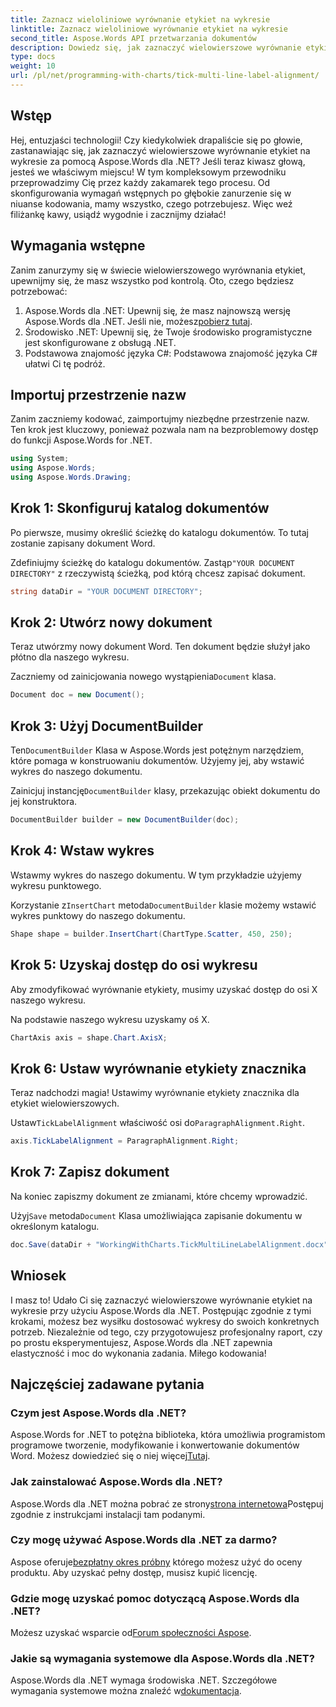 ```yaml
---
title: Zaznacz wieloliniowe wyrównanie etykiet na wykresie
linktitle: Zaznacz wieloliniowe wyrównanie etykiet na wykresie
second_title: Aspose.Words API przetwarzania dokumentów
description: Dowiedz się, jak zaznaczyć wielowierszowe wyrównanie etykiet na wykresie za pomocą Aspose.Words dla .NET dzięki naszemu szczegółowemu przewodnikowi krok po kroku. Idealne dla programistów na każdym poziomie.
type: docs
weight: 10
url: /pl/net/programming-with-charts/tick-multi-line-label-alignment/
---
```

## Wstęp

Hej, entuzjaści technologii! Czy kiedykolwiek drapaliście się po głowie, zastanawiając się, jak zaznaczyć wielowierszowe wyrównanie etykiet na wykresie za pomocą Aspose.Words dla .NET? Jeśli teraz kiwasz głową, jesteś we właściwym miejscu! W tym kompleksowym przewodniku przeprowadzimy Cię przez każdy zakamarek tego procesu. Od skonfigurowania wymagań wstępnych po głębokie zanurzenie się w niuanse kodowania, mamy wszystko, czego potrzebujesz. Więc weź filiżankę kawy, usiądź wygodnie i zacznijmy działać!

## Wymagania wstępne

Zanim zanurzymy się w świecie wielowierszowego wyrównania etykiet, upewnijmy się, że masz wszystko pod kontrolą. Oto, czego będziesz potrzebować:

1.  Aspose.Words dla .NET: Upewnij się, że masz najnowszą wersję Aspose.Words dla .NET. Jeśli nie, możesz[pobierz tutaj](https://releases.aspose.com/words/net/).
2. Środowisko .NET: Upewnij się, że Twoje środowisko programistyczne jest skonfigurowane z obsługą .NET.
3. Podstawowa znajomość języka C#: Podstawowa znajomość języka C# ułatwi Ci tę podróż.

## Importuj przestrzenie nazw

Zanim zaczniemy kodować, zaimportujmy niezbędne przestrzenie nazw. Ten krok jest kluczowy, ponieważ pozwala nam na bezproblemowy dostęp do funkcji Aspose.Words for .NET.

```csharp
using System;
using Aspose.Words;
using Aspose.Words.Drawing;
```

## Krok 1: Skonfiguruj katalog dokumentów

Po pierwsze, musimy określić ścieżkę do katalogu dokumentów. To tutaj zostanie zapisany dokument Word.


 Zdefiniujmy ścieżkę do katalogu dokumentów. Zastąp`"YOUR DOCUMENT DIRECTORY"` z rzeczywistą ścieżką, pod którą chcesz zapisać dokument.

```csharp
string dataDir = "YOUR DOCUMENT DIRECTORY";
```

## Krok 2: Utwórz nowy dokument

Teraz utwórzmy nowy dokument Word. Ten dokument będzie służył jako płótno dla naszego wykresu.

 Zaczniemy od zainicjowania nowego wystąpienia`Document` klasa.

```csharp
Document doc = new Document();
```

## Krok 3: Użyj DocumentBuilder

 Ten`DocumentBuilder` Klasa w Aspose.Words jest potężnym narzędziem, które pomaga w konstruowaniu dokumentów. Użyjemy jej, aby wstawić wykres do naszego dokumentu.

 Zainicjuj instancję`DocumentBuilder` klasy, przekazując obiekt dokumentu do jej konstruktora.

```csharp
DocumentBuilder builder = new DocumentBuilder(doc);
```

## Krok 4: Wstaw wykres

Wstawmy wykres do naszego dokumentu. W tym przykładzie użyjemy wykresu punktowego.

 Korzystanie z`InsertChart` metoda`DocumentBuilder` klasie możemy wstawić wykres punktowy do naszego dokumentu.

```csharp
Shape shape = builder.InsertChart(ChartType.Scatter, 450, 250);
```

## Krok 5: Uzyskaj dostęp do osi wykresu

Aby zmodyfikować wyrównanie etykiety, musimy uzyskać dostęp do osi X naszego wykresu.

Na podstawie naszego wykresu uzyskamy oś X.

```csharp
ChartAxis axis = shape.Chart.AxisX;
```

## Krok 6: Ustaw wyrównanie etykiety znacznika

Teraz nadchodzi magia! Ustawimy wyrównanie etykiety znacznika dla etykiet wielowierszowych.

 Ustaw`TickLabelAlignment` właściwość osi do`ParagraphAlignment.Right`.

```csharp
axis.TickLabelAlignment = ParagraphAlignment.Right;
```

## Krok 7: Zapisz dokument

Na koniec zapiszmy dokument ze zmianami, które chcemy wprowadzić.

 Użyj`Save` metoda`Document` Klasa umożliwiająca zapisanie dokumentu w określonym katalogu.

```csharp
doc.Save(dataDir + "WorkingWithCharts.TickMultiLineLabelAlignment.docx");
```

## Wniosek

I masz to! Udało Ci się zaznaczyć wielowierszowe wyrównanie etykiet na wykresie przy użyciu Aspose.Words dla .NET. Postępując zgodnie z tymi krokami, możesz bez wysiłku dostosować wykresy do swoich konkretnych potrzeb. Niezależnie od tego, czy przygotowujesz profesjonalny raport, czy po prostu eksperymentujesz, Aspose.Words dla .NET zapewnia elastyczność i moc do wykonania zadania. Miłego kodowania!

## Najczęściej zadawane pytania

### Czym jest Aspose.Words dla .NET?

 Aspose.Words for .NET to potężna biblioteka, która umożliwia programistom programowe tworzenie, modyfikowanie i konwertowanie dokumentów Word. Możesz dowiedzieć się o niej więcej[Tutaj](https://reference.aspose.com/words/net/).

### Jak zainstalować Aspose.Words dla .NET?

 Aspose.Words dla .NET można pobrać ze strony[strona internetowa](https://releases.aspose.com/words/net/)Postępuj zgodnie z instrukcjami instalacji tam podanymi.

### Czy mogę używać Aspose.Words dla .NET za darmo?

 Aspose oferuje[bezpłatny okres próbny](https://releases.aspose.com/) którego możesz użyć do oceny produktu. Aby uzyskać pełny dostęp, musisz kupić licencję.

### Gdzie mogę uzyskać pomoc dotyczącą Aspose.Words dla .NET?

 Możesz uzyskać wsparcie od[Forum społeczności Aspose](https://forum.aspose.com/c/words/8).

### Jakie są wymagania systemowe dla Aspose.Words dla .NET?

 Aspose.Words dla .NET wymaga środowiska .NET. Szczegółowe wymagania systemowe można znaleźć w[dokumentacja](https://reference.aspose.com/words/net/).